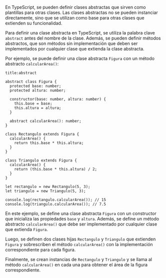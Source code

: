 En TypeScript, se pueden definir clases abstractas que sirven como plantillas para otras clases. Las clases abstractas no se pueden instanciar directamente, sino que se utilizan como base para otras clases que extienden su funcionalidad.

Para definir una clase abstracta en TypeScript, se utiliza la palabra clave `abstract` antes del nombre de la clase. Además, se pueden definir métodos abstractos, que son métodos sin implementación que deben ser implementados por cualquier clase que extienda la clase abstracta.

Por ejemplo, se puede definir una clase abstracta `Figura` con un método abstracto `calcularArea()`:

```ad-example
title:abstract
```
```
abstract class Figura {
  protected base: number;
  protected altura: number;

  constructor(base: number, altura: number) {
    this.base = base;
    this.altura = altura;
  }

  abstract calcularArea(): number;
}

class Rectangulo extends Figura {
  calcularArea() {
    return this.base * this.altura;
  }
}

class Triangulo extends Figura {
  calcularArea() {
    return (this.base * this.altura) / 2;
  }
}

let rectangulo = new Rectangulo(5, 3);
let triangulo = new Triangulo(5, 3);

console.log(rectangulo.calcularArea()); // 15
console.log(triangulo.calcularArea()); // 7.5
```

En este ejemplo, se define una clase abstracta `Figura` con un constructor que inicializa las propiedades `base` y `altura`. Además, se define un método abstracto `calcularArea()` que debe ser implementado por cualquier clase que extienda `Figura`.

Luego, se definen dos clases hijas `Rectangulo` y `Triangulo` que extienden `Figura` y sobrescriben el método `calcularArea()` con la implementación correspondiente para cada figura.

Finalmente, se crean instancias de `Rectangulo` y `Triangulo` y se llama al método `calcularArea()` en cada una para obtener el área de la figura correspondiente.